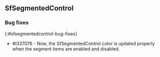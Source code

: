 ## SfSegmentedControl

### Bug fixes
{:#sfsegmentedcontrol-bug-fixes}

* \#I337076 - Now, the SfSegmentedControl color is updated properly when the segment items are enabled and disabled.